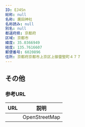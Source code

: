 ```yaml
---
ID: EJ4Sn
総称: null
名称: 廣田神社
名称読み: null
別名: null
都道府県: 京都府
区域: 京都市
緯度: 35.0366949
経度: 135.7616607
郵便番号: 6020896
住所: 京都府京都市上京区上御霊竪町４７７
---
```


## その他

### 参考URL

| URL | 説明          |
| --- | ------------- |
|     | OpenStreetMap |
